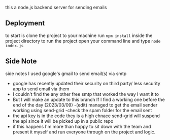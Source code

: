 this a node.js backend server for sending emails


## Deployment 
to start is clone the project to your machine 
run `npm install` inside the project directory 
to run the project open your command line and type `node index.js`


## Side Note
side notes I used google's gmail to send email(s) via smtp 
- google has recently updated their security on third party/ less security app to send email via them
- I couldn't find the any other free smtp that worked the way I want it to
- But I will make an update to this branch If I find a working one before the end of the day (2023/03/09)
-(edit) managed to get the email sender working using send-grid
-check the spam folder for the email sent
- the api key is in the code they is a high chnace send-grid will suspend the api since it will be picked up in a public repo
- if this happens I'm more than happy to sit down with the team and present it myself and run everyone through on the project and logic.